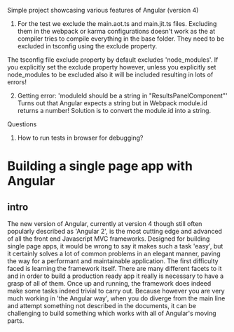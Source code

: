 Simple project showcasing various features of Angular (version 4)

1. For the test we exclude the main.aot.ts and main.jit.ts files. Excluding them in the webpack or karma configurations doesn't work as the at compiler tries to compile everything in the base folder. They need to be excluded in tsconfig using the exclude property.

The tsconfig file exclude property by default excludes 'node_modules'. If you explicitly set the exclude property however, unless you explicitly set node_modules to be excluded also it will be included resulting in lots of errors!


2. Getting error: 'moduleId should be a string in "ResultsPanelComponent"'
Turns out that Angular expects a string but in Webpack module.id returns a number! Solution is to convert the module.id into a string.


Questions

1. How to run tests in browser for debugging?


# Building a single page app with Angular

## intro
The new version of Angular, currently at version 4 though still often popularly described as 'Angular 2', is the most cutting edge and advanced of all the front end Javascript MVC frameworks. Designed for building single page apps, it would be wrong to say it makes such a task 'easy', but it certainly solves a lot of common problems in an elegant manner, paving the way for a performant and maintainable application. The first difficulty faced is learning the framework itself. There are many different facets to it and in order to build a production ready app it really is necessary to have a grasp of all of them. Once up and running, the framework does indeed make some tasks indeed trivial to carry out. Because however you are very much working in 'the Angular way', when you do diverge from the main line and attempt something not described in the documents, it can be challenging to build something which works with all of Angular's moving parts.





